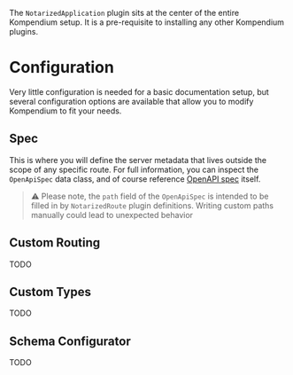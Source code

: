 The `NotarizedApplication` plugin sits at the center of the entire Kompendium setup. It is a pre-requisite to
installing any other Kompendium plugins.

# Configuration

Very little configuration is needed for a basic documentation setup, but
several configuration options are available that allow you to modify Kompendium to fit your needs.

## Spec

This is where you will define the server metadata that lives outside the scope of any specific route. For
full information, you can inspect the `OpenApiSpec` data class, and of course
reference [OpenAPI spec](https://spec.openapis.org/oas/v3.1.0) itself.

> ⚠️ Please note, the `path` field of the `OpenApiSpec` is intended to be filled in by `NotarizedRoute` plugin
> definitions. Writing custom paths manually could lead to unexpected behavior

## Custom Routing

TODO

## Custom Types

TODO

## Schema Configurator

TODO
